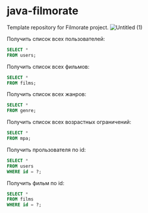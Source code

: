 # java-filmorate
Template repository for Filmorate project.
![Untitled (1)](https://github.com/v-s-ganeev/java-filmorate/assets/130279093/00e66a24-c575-4dfd-bab5-703cc453e17b)

Получить список всех пользователей:
```sql
SELECT *
FROM users;
```

Получить список всех фильмов:
```sql
SELECT *
FROM films;
```

Получить список всех жанров:
```sql
SELECT *
FROM genre;
```

Получить список всех возрастных ограничений:
```sql
SELECT *
FROM mpa;
```

Получить прользователя по id:
```sql
SELECT *
FROM users
WHERE id = ?;
```

Получить фильм по id:
```sql
SELECT *
FROM films
WHERE id = ?;
```
